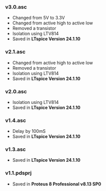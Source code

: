 ### v3.0.asc
- Changed from 5V to 3.3V
- Changed from active high to active low
- Removed a transistor
- Isolation using LTV814
- Saved in **LTspice Version 24.1.10**

### v2.1.asc
- Changed from active high to active low
- Removed a transistor
- Isolation using LTV814
- Saved in **LTspice Version 24.1.10**

### v2.0.asc
- Isolation using LTV814
- Saved in **LTspice Version 24.1.10**

### v1.4.asc
- Delay by 100mS
- Saved in **LTspice Version 24.1.10**

### v1.3.asc
- Saved in **LTspice Version 24.1.10**

### v1.1.pdsprj
- Saved in **Proteus 8 Professional v8.13 SP0**





